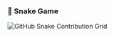 ### 🐍 Snake Game

![GitHub Snake Contribution Grid](https://raw.githubusercontent.com/ratansagar/ratansagar/output/github-contribution-grid-snake.svg)
